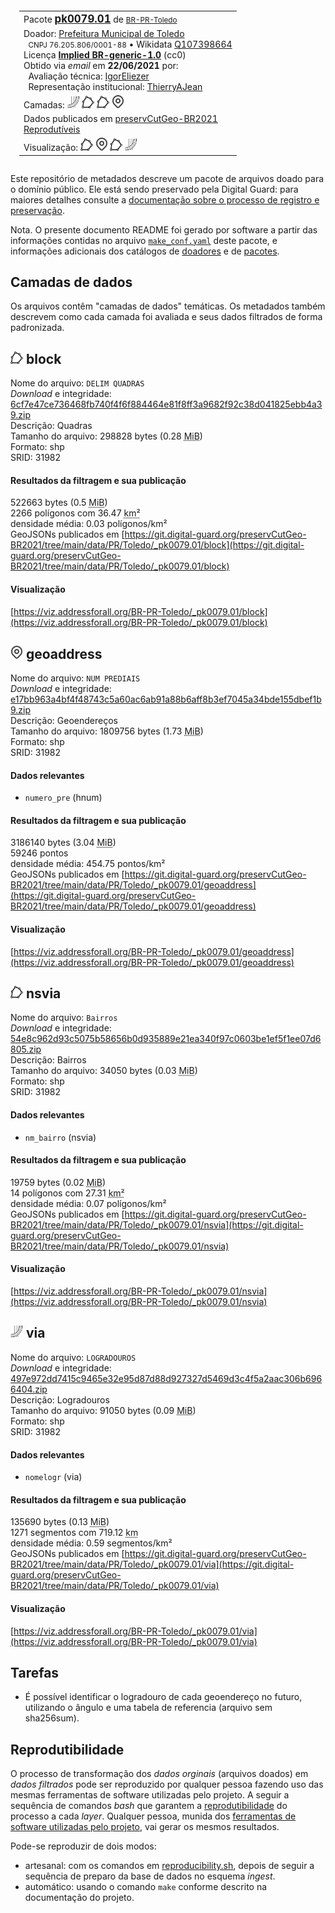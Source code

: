 <aside>
<table align="right" style="padding: 1em">
<tr><td>Pacote <a target="_git" title="link canônico para o git deste pacote" href="https://git.digital-guard.org/preserv-BR/blob/main/data/PR/Toledo/_pk0079.01"><big><b>pk0079.01</b></big></a> de <small><a target="_osmcodes" title="Jurisdição" href="https://afa.codes/BR-PR-Toledo">BR-PR-Toledo</a></small>
</td></tr>
<tr><td>
Doador: <a rel="external" target="_doador" href="https://www.toledo.pr.gov.br/">Prefeitura Municipal de Toledo</a>
<br/>&nbsp; <small>CNPJ 76.205.806/0001-88</small> • Wikidata <a rel="external" target="_doador" title="link descritor Wikidata do doador" href="https://www.wikidata.org/wiki/Q107398664">Q107398664</a></small><br/>
Licença <a rel="external" target="_doador" href="https://git.digital-guard.org/licenses/blob/master/reports/implied-br-generic-v1.md"><b>Implied BR-generic-1.0</b></a> (cc0)<br/>
Obtido via <i>email</i> em <b>22/06/2021</b> por:
<br/>&nbsp; Avaliação técnica: <a rel="external" target="_gitPerson" title="usuário Git" href="https://github.com/IgorEliezer">IgorEliezer</a>
<br/>&nbsp; Representação institucional: <a rel="external" target="_gitPerson" title="usuário Git" href="https://github.com/ThierryAJean">ThierryAJean</a><br/>
</td></tr>
<tr><td>Camadas: <a title="via" href="#-via"><img src="https://raw.githubusercontent.com/digital-guard/preserv/main/docs/assets/layerIcon-via.png" alt="via" width="20"/></a> <a title="block" href="#-block"><img src="https://raw.githubusercontent.com/digital-guard/preserv/main/docs/assets/layerIcon-block.png" alt="block" width="20"/></a> <a title="nsvia" href="#-nsvia"><img src="https://raw.githubusercontent.com/digital-guard/preserv/main/docs/assets/layerIcon-nsvia.png" alt="nsvia" width="20"/></a> <a title="geoaddress" href="#-geoaddress"><img src="https://raw.githubusercontent.com/digital-guard/preserv/main/docs/assets/layerIcon-geoaddress.png" alt="geoaddress" width="20"/></a> </td></tr>
<tr><td>Dados publicados em <a href="https://git.digital-guard.org/preservCutGeo-BR2021/tree/main/data/PR/Toledo/_pk0079.01">preservCutGeo-BR2021</a><br/><a href="#reprodutibilidade">Reprodutíveis</a></td></tr>
<tr><td>Visualização: <a title="block" href="https://viz.addressforall.org/BR-PR-Toledo/_pk0079.01/block"><img src="https://raw.githubusercontent.com/digital-guard/preserv/main/docs/assets/layerIcon-block.png" alt="block" width="20"/></a> <a title="geoaddress" href="https://viz.addressforall.org/BR-PR-Toledo/_pk0079.01/geoaddress"><img src="https://raw.githubusercontent.com/digital-guard/preserv/main/docs/assets/layerIcon-geoaddress.png" alt="geoaddress" width="20"/></a> <a title="nsvia" href="https://viz.addressforall.org/BR-PR-Toledo/_pk0079.01/nsvia"><img src="https://raw.githubusercontent.com/digital-guard/preserv/main/docs/assets/layerIcon-nsvia.png" alt="nsvia" width="20"/></a> <a title="via" href="https://viz.addressforall.org/BR-PR-Toledo/_pk0079.01/via"><img src="https://raw.githubusercontent.com/digital-guard/preserv/main/docs/assets/layerIcon-via.png" alt="via" width="20"/></a> </td></tr>
</table>
</aside>

<section>

Este repositório de metadados descreve um pacote de arquivos doado para o domínio público. Ele está sendo preservado pela Digital Guard: para maiores detalhes consulte a [documentação sobre o processo de registro e preservação](https://wiki.addressforall.org/doc/Documentação_Digital-guard).

Nota. O presente documento README foi gerado por software a partir das informações contidas no arquivo [`make_conf.yaml`](https://git.digital-guard.org/preserv-BR/blob/main/data/PR/Toledo/_pk0079.01/make_conf.yaml) deste pacote, e informações adicionais dos catálogos de [doadores](https://git.digital-guard.org/preserv-BR/blob/main/data/donor.csv) e de [pacotes](https://git.digital-guard.org/preserv-BR/blob/main/data/donatedPack.csv).

# Camadas de dados

Os arquivos contêm "camadas de dados" temáticas. Os metadados também descrevem como cada camada foi avaliada e seus dados filtrados de forma padronizada.

## <img src="https://raw.githubusercontent.com/digital-guard/preserv/main/docs/assets/layerIcon-block.png" alt="block" width="20"/> block

Nome do arquivo: `DELIM QUADRAS`<br/>*Download* e integridade: [6cf7e47ce736468fb740f4f6f884464e81f8ff3a9682f92c38d041825ebb4a39.zip](http://dl.digital-guard.org/6cf7e47ce736468fb740f4f6f884464e81f8ff3a9682f92c38d041825ebb4a39.zip)<br/>Descrição: Quadras<br/>Tamanho do arquivo: 298828 bytes (0.28 <abbr title="mebibyte">MiB</abbr>)<br/>Formato: shp<br/>SRID: 31982

#### Resultados da filtragem e sua publicação
522663 bytes (0.5 <abbr title="mebibyte">MiB</abbr>)<br/>2266 polígonos com 36.47 <abbr title="quilômetros quadrados">km²</abbr><br/>densidade média: 0.03 polígonos/km²<br/>GeoJSONs publicados em [https://git.digital-guard.org/preservCutGeo-BR2021/tree/main/data/PR/Toledo/_pk0079.01/block](https://git.digital-guard.org/preservCutGeo-BR2021/tree/main/data/PR/Toledo/_pk0079.01/block)

#### Visualização
[https://viz.addressforall.org/BR-PR-Toledo/_pk0079.01/block](https://viz.addressforall.org/BR-PR-Toledo/_pk0079.01/block)
## <img src="https://raw.githubusercontent.com/digital-guard/preserv/main/docs/assets/layerIcon-geoaddress.png" alt="geoaddress" width="20"/> geoaddress

Nome do arquivo: `NUM PREDIAIS`<br/>*Download* e integridade: [e17bb963a4bf4f48743c5a60ac6ab91a88b6aff8b3ef7045a34bde155dbef1b9.zip](http://dl.digital-guard.org/e17bb963a4bf4f48743c5a60ac6ab91a88b6aff8b3ef7045a34bde155dbef1b9.zip)<br/>Descrição: Geoendereços<br/>Tamanho do arquivo: 1809756 bytes (1.73 <abbr title="mebibyte">MiB</abbr>)<br/>Formato: shp<br/>SRID: 31982

#### Dados relevantes
* `numero_pre` (hnum)

#### Resultados da filtragem e sua publicação
3186140 bytes (3.04 <abbr title="mebibyte">MiB</abbr>)<br/>59246 pontos<br/>densidade média: 454.75 pontos/km²<br/>GeoJSONs publicados em [https://git.digital-guard.org/preservCutGeo-BR2021/tree/main/data/PR/Toledo/_pk0079.01/geoaddress](https://git.digital-guard.org/preservCutGeo-BR2021/tree/main/data/PR/Toledo/_pk0079.01/geoaddress)

#### Visualização
[https://viz.addressforall.org/BR-PR-Toledo/_pk0079.01/geoaddress](https://viz.addressforall.org/BR-PR-Toledo/_pk0079.01/geoaddress)
## <img src="https://raw.githubusercontent.com/digital-guard/preserv/main/docs/assets/layerIcon-nsvia.png" alt="nsvia" width="20"/> nsvia

Nome do arquivo: `Bairros`<br/>*Download* e integridade: [54e8c962d93c5075b58656b0d935889e21ea340f97c0603be1ef5f1ee07d6805.zip](http://dl.digital-guard.org/54e8c962d93c5075b58656b0d935889e21ea340f97c0603be1ef5f1ee07d6805.zip)<br/>Descrição: Bairros<br/>Tamanho do arquivo: 34050 bytes (0.03 <abbr title="mebibyte">MiB</abbr>)<br/>Formato: shp<br/>SRID: 31982

#### Dados relevantes
* `nm_bairro` (nsvia)

#### Resultados da filtragem e sua publicação
19759 bytes (0.02 <abbr title="mebibyte">MiB</abbr>)<br/>14 polígonos com 27.31 <abbr title="quilômetros quadrados">km²</abbr><br/>densidade média: 0.07 polígonos/km²<br/>GeoJSONs publicados em [https://git.digital-guard.org/preservCutGeo-BR2021/tree/main/data/PR/Toledo/_pk0079.01/nsvia](https://git.digital-guard.org/preservCutGeo-BR2021/tree/main/data/PR/Toledo/_pk0079.01/nsvia)

#### Visualização
[https://viz.addressforall.org/BR-PR-Toledo/_pk0079.01/nsvia](https://viz.addressforall.org/BR-PR-Toledo/_pk0079.01/nsvia)
## <img src="https://raw.githubusercontent.com/digital-guard/preserv/main/docs/assets/layerIcon-via.png" alt="via" width="20"/> via

Nome do arquivo: `LOGRADOUROS`<br/>*Download* e integridade: [497e972dd7415c9465e32e95d87d88d927327d5469d3c4f5a2aac306b6966404.zip](http://dl.digital-guard.org/497e972dd7415c9465e32e95d87d88d927327d5469d3c4f5a2aac306b6966404.zip)<br/>Descrição: Logradouros<br/>Tamanho do arquivo: 91050 bytes (0.09 <abbr title="mebibyte">MiB</abbr>)<br/>Formato: shp<br/>SRID: 31982

#### Dados relevantes
* `nomelogr` (via)

#### Resultados da filtragem e sua publicação
135690 bytes (0.13 <abbr title="mebibyte">MiB</abbr>)<br/>1271 segmentos com 719.12 <abbr title="quilômetros">km</abbr><br/>densidade média: 0.59 segmentos/km²<br/>GeoJSONs publicados em [https://git.digital-guard.org/preservCutGeo-BR2021/tree/main/data/PR/Toledo/_pk0079.01/via](https://git.digital-guard.org/preservCutGeo-BR2021/tree/main/data/PR/Toledo/_pk0079.01/via)

#### Visualização
[https://viz.addressforall.org/BR-PR-Toledo/_pk0079.01/via](https://viz.addressforall.org/BR-PR-Toledo/_pk0079.01/via)

# Tarefas
* É possível identificar o logradouro de cada geoendereço no futuro, utilizando o ângulo e uma tabela de referencia (arquivo sem sha256sum).
</section>
<section>

# Reprodutibilidade

O processo de transformação dos *dados orginais* (arquivos doados) em *dados filtrados* pode ser reproduzido por qualquer pessoa fazendo uso das mesmas ferramentas de software utilizadas pelo projeto. A seguir a sequência de comandos *bash* que garantem a [reprodutibilidade](https://en.wikipedia.org/wiki/Reproducibility) do processo a cada *layer*. Qualquer pessoa, munida dos [ferramentas de software utilizadas pelo projeto](https://git.AddressForAll.org/suporte/blob/master/docs/pt/infra.md#ambientes-e-ferramentas-de-uso-geral), vai gerar os mesmos resultados.

Pode-se reproduzir de dois modos:
* artesanal: com os comandos em [reproducibility.sh](https://git.digital-guard.org/preserv-BR/blob/main/data/PR/Toledo/_pk0079.01/reproducibility.sh), depois de seguir a sequência de preparo da base de dados no esquema *ingest*.
* automático: usando o comando `make` conforme descrito na documentação do projeto.

</section>

